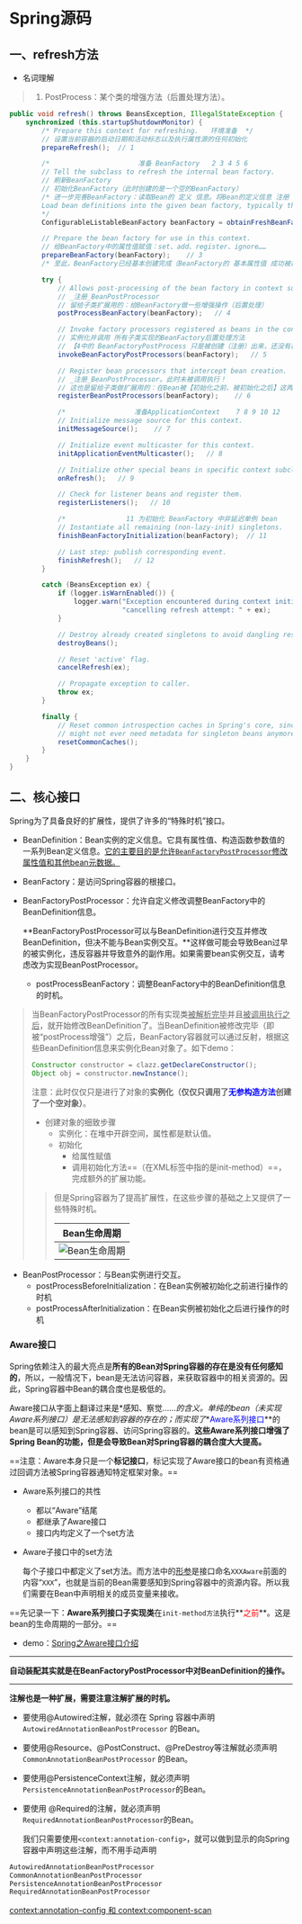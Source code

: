 # Spring源码

## 一、refresh方法

- 名词理解

> 1. PostProcess：某个类的增强方法（后置处理方法）。

```java
public void refresh() throws BeansException, IllegalStateException {
    synchronized (this.startupShutdownMonitor) {
        /* Prepare this context for refreshing.   环境准备  */
        // 设置当前容器的启动日期和活动标志以及执行属性源的任何初始化
        prepareRefresh();  // 1

        /*                      准备 BeanFactory   2 3 4 5 6                */
        // Tell the subclass to refresh the internal bean factory.
        // 刷新BeanFactory
        // 初始化BeanFactory（此时创建的是一个空的BeanFactory）
        /* 进一步完善BeanFactory：读取Bean的 定义 信息。将Bean的定义信息 注册 到BeanFactory中
        Load bean definitions into the given bean factory, typically through delegating to one or more bean definition readers.
        */
        ConfigurableListableBeanFactory beanFactory = obtainFreshBeanFactory(); // 2

        // Prepare the bean factory for use in this context.
        // 给BeanFactory中的属性值赋值：set、add、register、ignore……
        prepareBeanFactory(beanFactory);    // 3
        /* 至此，BeanFactory已经基本创建完成（BeanFactory的 基本属性值 成功被初始化）   */

        try {
            // Allows post-processing of the bean factory in context subclasses.
            // _注册_BeanPostProcessor
            // 留给子类扩展用的：给BeanFactory做一些增强操作（后置处理）
            postProcessBeanFactory(beanFactory);   // 4

            // Invoke factory processors registered as beans in the context.
            // 实例化并调用 所有子类实现的BeanFactory后置处理方法
            // 【4中的 BeanFactoryPostProcess 只是被创建（注册）出来，还没有被 调用 ！！！】
            invokeBeanFactoryPostProcessors(beanFactory);   // 5

            // Register bean processors that intercept bean creation.
            // _注册_BeanPostProcessor。此时未被调用执行！
            // 这也是留给子类做扩展用的：在Bean被【初始化之前、被初始化之后】这两个时间点做一些操作
            registerBeanPostProcessors(beanFactory);    // 6

            /*                 准备ApplicationContext    7 8 9 10 12        */
            // Initialize message source for this context.
            initMessageSource();    // 7

            // Initialize event multicaster for this context.
            initApplicationEventMulticaster();   // 8

            // Initialize other special beans in specific context subclasses.
            onRefresh();   // 9

            // Check for listener beans and register them.
            registerListeners();   // 10

            /*               11 为初始化 BeanFactory 中非延迟单例 bean       */
            // Instantiate all remaining (non-lazy-init) singletons.
            finishBeanFactoryInitialization(beanFactory);  // 11

            // Last step: publish corresponding event.
            finishRefresh();   // 12
        }

        catch (BeansException ex) {
            if (logger.isWarnEnabled()) {
                logger.warn("Exception encountered during context initialization - " +
                            "cancelling refresh attempt: " + ex);
            }

            // Destroy already created singletons to avoid dangling resources.
            destroyBeans();

            // Reset 'active' flag.
            cancelRefresh(ex);

            // Propagate exception to caller.
            throw ex;
        }

        finally {
            // Reset common introspection caches in Spring's core, since we
            // might not ever need metadata for singleton beans anymore...
            resetCommonCaches();
        }
    }
}
```



## 二、核心接口

Spring为了具备良好的扩展性，提供了许多的“特殊时机”接口。

- BeanDefinition：Bean实例的定义信息。它具有属性值、构造函数参数值的一系列Bean定义信息。<u>它的主要目的是允许`BeanFactoryPostProcessor`修改属性值和其他bean元数据。</u>

- BeanFactory：是访问Spring容器的根接口。

- BeanFactoryPostProcessor：允许自定义修改调整BeanFactory中的BeanDefinition信息。

  ​		**BeanFactoryPostProcessor可以与BeanDefinition进行交互并修改BeanDefinition，但决不能与Bean实例交互。**这样做可能会导致Bean过早的被实例化，违反容器并导致意外的副作用。如果需要bean实例交互，请考虑改为实现BeanPostProcessor。

  - postProcessBeanFactory：调整BeanFactory中的BeanDefinition信息的时机。

> ​		当BeanFactoryPostProcessor的所有实现类<u>被解析完毕</u>并且<u>被调用执行之后</u>，就开始修改BeanDefinition了。当BeanDefinition被修改完毕（即被“postProcess增强”）之后，BeanFactory容器就可以通过反射，根据这些BeanDefinition信息来实例化Bean对象了。如下demo：
>
> ```java
> Constructor constructor = clazz.getDeclareConstructor(); 
> Object obj = constructor.newInstance();
> ```
>
> 注意：此时仅仅只是进行了对象的**实例化（仅仅只调用了<font color="blue">无参构造方法</font>创建了一个空对象）**。
>
> - 创建对象的细致步骤
>   - 实例化：在堆中开辟空间，属性都是默认值。
>   - 初始化
>     - 给属性赋值
>     - 调用初始化方法==（在XML标签中指的是init-method）==，完成额外的扩展功能。
>
> > ​		但是Spring容器为了提高扩展性，在这些步骤的基础之上又提供了一些特殊时机。
> >
> > |                Bean生命周期                 |
> > | :-----------------------------------------: |
> > | ![Bean生命周期](imgs\Bean生命周期-初版.png) |

- BeanPostProcessor：与Bean实例进行交互。
  - postProcessBeforeInitialization：在Bean实例被初始化之前进行操作的时机
  - postProcessAfterInitialization：在Bean实例被初始化之后进行操作的时机



### Aware接口

​		Spring依赖注入的最大亮点是**所有的Bean对Spring容器的存在是没有任何感知的**，所以，一般情况下，bean是无法访问容器，来获取容器中的相关资源的。因此，Spring容器中Bean的耦合度也是极低的。

​		Aware接口从字面上翻译过来是*感知、察觉……*的含义。单纯的bean（未实现Aware系列接口）是无法感知到容器的存在的；而实现了**<font color="blue">Aware系列接口</font>**的bean是可以感知到Spring容器、访问Spring容器的。**这些Aware系列接口增强了Spring Bean的功能，但是会导致Bean对Spring容器的耦合度大大提高。**

​		==注意：Aware本身只是一个**标记接口**，标记实现了Aware接口的bean有资格通过回调方法被Spring容器通知特定框架对象。==



- Aware系列接口的共性
  - 都以“Aware”结尾
  - 都继承了Aware接口
  - 接口内均定义了一个set方法

- Aware子接口中的set方法

  ​		每个子接口中都定义了set方法。而方法中的<u>形参</u>是接口命名`XXXAware`前面的内容“`XXX`”，也就是当前的Bean需要感知到Spring容器中的资源内容。所以我们需要在Bean中声明相关的成员变量来接收。



==先记录一下：**Aware系列接口子实现类**在`init-method方法`执行**<font color="red">之前</font>**。这是bean的生命周期的一部分。==

- demo：[Spring之Aware接口介绍](https://blog.csdn.net/qq_38526573/article/details/88095674)

























<hr>

​		**自动装配其实就是在BeanFactoryPostProcessor中对BeanDefinition的操作。**



<hr>



**注解也是一种扩展，需要注意注解扩展的时机。**


- 要使用@Autowired注解，就必须在 Spring 容器中声明 `AutowiredAnnotationBeanPostProcessor` 的Bean。

- 要使用@Resource、@PostConstruct、@PreDestroy等注解就必须声明`CommonAnnotationBeanPostProcessor` 的Bean。

- 要使用@PersistenceContext注解，就必须声明`PersistenceAnnotationBeanPostProcessor`的Bean。

- 要使用 @Required的注解，就必须声明`RequiredAnnotationBeanPostProcessor`的Bean。

  ​		我们只需要使用`<context:annotation-config>`，就可以做到显示的向Spring容器中声明这些注解，而不用手动声明

```xml
AutowiredAnnotationBeanPostProcessor
CommonAnnotationBeanPostProcessor
PersistenceAnnotationBeanPostProcessor
RequiredAnnotationBeanPostProcessor
```



[context:annotation-config 和 context:component-scan](https://blog.csdn.net/qq_39304851/article/details/109388295)





